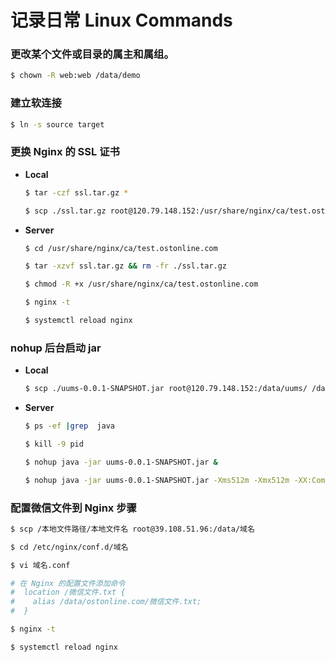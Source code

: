 # 记录日常 Linux Commands

### 更改某个文件或目录的属主和属组。

```bash
$ chown -R web:web /data/demo
```

### 建立软连接

```bash
$ ln -s source target
```

###  更换 Nginx 的 SSL 证书

- **Local**

    ```bash
    $ tar -czf ssl.tar.gz *
    
    $ scp ./ssl.tar.gz root@120.79.148.152:/usr/share/nginx/ca/test.ostonline.com
    ```

- **Server**

    ```bash
    $ cd /usr/share/nginx/ca/test.ostonline.com
    
    $ tar -xzvf ssl.tar.gz && rm -fr ./ssl.tar.gz
    
    $ chmod -R +x /usr/share/nginx/ca/test.ostonline.com
    
    $ nginx -t 
    
    $ systemctl reload nginx
    ```

### nohup 后台启动 jar

- **Local**

    ```bash
    $ scp ./uums-0.0.1-SNAPSHOT.jar root@120.79.148.152:/data/uums/ /data/uums目录
    ```

- **Server**

    ```bash
    $ ps -ef |grep  java
    
    $ kill -9 pid
    
    $ nohup java -jar uums-0.0.1-SNAPSHOT.jar &
    
    $ nohup java -jar uums-0.0.1-SNAPSHOT.jar -Xms512m -Xmx512m -XX:CompressedClassSpaceSize=128m -XX:MetaspaceSize=200m -XX:MaxMetaspaceSize=200m &
    ```

### 配置微信文件到 Nginx 步骤

```bash
$ scp /本地文件路径/本地文件名 root@39.108.51.96:/data/域名

$ cd /etc/nginx/conf.d/域名

$ vi 域名.conf

# 在 Nginx 的配置文件添加命令
#  location /微信文件.txt {
#    alias /data/ostonline.com/微信文件.txt;
#  }

$ nginx -t 

$ systemctl reload nginx
```